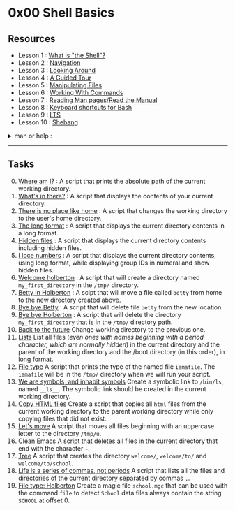 # 0x00 Shell Basics

## Resources

- Lesson 1 : [What is "the Shell"?](http://linuxcommand.org/lc3_lts0010.php)
- Lesson 2 : [Navigation](http://linuxcommand.org/lc3_lts0020.php)
- Lesson 3 : [Looking Around](http://linuxcommand.org/lc3_lts0030.php)
- Lesson 4 : [A Guided Tour](http://linuxcommand.org/lc3_lts0040.php)
- Lesson 5 : [Manipulating Files](http://linuxcommand.org/lc3_lts0050.php)
- Lesson 6 : [Working With Commands](http://linuxcommand.org/lc3_lts0060.php)
- Lesson 7 : [Reading Man pages/Read the Manual](http://linuxcommand.org/lc3_man_pages/man1.html)
- Lesson 8 : [Keyboard shortcuts for Bash](https://www.howtogeek.com/181/keyboard-shortcuts-for-bash-command-shell-for-ubuntu-debian-suse-redhat-linux-etc/)
- Lesson 9 : [LTS](https://wiki.ubuntu.com/LTS)
- Lesson 10 : [Shebang](https://en.wikipedia.org/wiki/Shebang_%28Unix%29)

<details>
<summary>
man or help :
</summary>


- `cd`
- `ls`
- `pwd`
- `less`
- `file`
- `ln`
- `cp`
- `mv`
- `rm`
- `mkdir`
- `type`
- `which`
- `help`
- `man`
</details>

----

## Tasks

0. [Where am I?](./0-current_working_directory) : A script that prints the absolute path of the current working directory.
1. [What's in there?](./1-listit) : A script that displays the contents of your current directory.
2. [There is no place like home](./2-bring_me_home) : A script that changes the working directory to the user's home directory.
3. [The long format](./3-listfiles) : A script that displays the current directory contents in a long format.
4. [Hidden files](./4-listmorefiles) : A script that displays the current directory contents including hidden files.
5. [I loce numbers](./5-listfilesdigitonly) : A script that displays the current directory contents, using long format, while displaying group IDs in numeral and show hidden files.
6. [Welcome holberton](./6-firstdirectory) : A script that will create a directory named `my_first_directory` in the `/tmp/` directory.
7. [Betty in Holberton](./7-movethatfile) : A scipt that will move a file called `betty` from home to the new directory created above.
8. [Bye bye Betty](./8-firstdelete) : A script that will delete file `betty` from the new location.
9. [Bye bye Holberton](./9-firstdirdeletion) : A script that will delete the directory `my_first_directory` that is in the `/tmp/` directory path.
10. [Back to the future](./10-back) Change working directory to the previous one.
11. [Lists](./11-lists) List all files (*even ones with names beginning with a period character, which are normally hidden*) in the current directory and the parent of the working directory and the /boot directory (in this order), in long format.
12. [File type](./12-file_type) A script that prints the type of the named file `iamafile`. The `iamafile` will be in the `/tmp/` directory when we will run your script.
13. [We are symbols, and inhabit symbols](./13-symbolic_link) Create a symbolic link to `/bin/ls`, named `__ls__`. The symbolic link should be created in the current working directory.
14. [Copy HTML files](./14-copy_html) Create a script that copies all `html` files from the current working directory to the parent working directory while only copying files that did not exist.
15. [Let's move](./100-lets_move) A script that moves all files beginning with an uppercase letter to the directory `/tmp/u`.
16. [Clean Emacs](./101-clean_emacs) A script that deletes all files in the current directory that end with the character `~`.
17. [Tree](./102-tree) A script that creates the directory `welcome/`, `welcome/to/` and `welcome/to/school`.
18. [Life is a series of commas, not periods](./103-commas) A script that lists all the files and directories of the current directory separated by commas `,`.
19. [File type: Holberton](./holberton.mgc) Create a magic file `school.mgc` that can be used with the command `file` to detect `School` data files always contain the string `SCHOOL` at offset 0.
